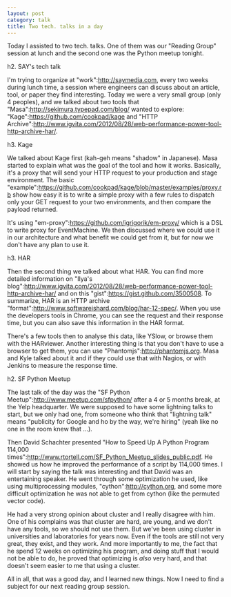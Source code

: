 ```yaml
---
layout: post
category: talk
title: Two tech. talks in a day
---
```


Today I assisted to two tech. talks.  One of them was our "Reading Group" session at lunch and the second one was the Python meetup tonight.

h2. SAY's tech talk

I'm trying to organize at "work":http://saymedia.com, every two weeks during lunch time, a session where engineers can discuss about an article, tool, or paper they find interesting.  Today we were a very small group (only 4 peoples), and we talked about two tools that "Masa":http://sekimura.typepad.com/blog/ wanted to explore: "Kage":https://github.com/cookpad/kage and "HTTP Archive":http://www.igvita.com/2012/08/28/web-performance-power-tool-http-archive-har/.

h3. Kage

We talked about Kage first (kah-geh means "shadow" in Japanese).  Masa started to explain what was the goal of the tool and how it works.  Basically, it's a proxy that will send your HTTP request to your production and stage environment.  The basic "example":https://github.com/cookpad/kage/blob/master/examples/proxy.rb show how easy it is to write a simple proxy with a few rules to dispatch only your GET request to your two environments, and then compare the payload returned.

It's using "em-proxy":https://github.com/igrigorik/em-proxy/ which is a DSL to write proxy for EventMachine.  We then discussed where we could use it in our architecture and what benefit we could get from it, but for now we don't have any plan to use it.

h3. HAR

Then the second thing we talked about what HAR.  You can find more detailed information on "Ilya's blog":http://www.igvita.com/2012/08/28/web-performance-power-tool-http-archive-har/ and on this "gist":https://gist.github.com/3500508.  To summarize, HAR is an HTTP archive "format":http://www.softwareishard.com/blog/har-12-spec/.  When you use the developers tools in Chrome, you can see the request and their response time, but you can also save this information in the HAR format.

There's a few tools then to analyse this data, like YSlow, or browse them with the HARviewer.  Another interesting thing is that you don't have to use a browser to get them, you can use "Phantomjs":http://phantomjs.org.  Masa and Kyle talked about it and if they could use that with Nagios, or with Jenkins to measure the response time.

h2. SF Python Meetup

The last talk of the day was the "SF Python Meetup":http://www.meetup.com/sfpython/ after a 4 or 5 months break, at the Yelp headquarter.  We were supposed to have some lightning talks to start, but we only had one, from someone who think that "lightning talk" means "publicity for Google and ho by the way, we're hiring" (yeah like no one in the room knew that ...).

Then David Schachter presented "How to Speed Up A Python Program 114,000 times":http://www.rtortell.com/SF_Python_Meetup_slides_public.pdf.  He showed us how he improved the performance of a script by 114,000 times.  I will start by saying the talk was interesting and that David was an entertaining speaker.  He went through some optimization he used, like using multiprocessing modules, "cython":http://cython.org, and some more difficult optimization he was not able to get from cython (like the permuted vector code).

He had a very strong opinion about cluster and I really disagree with him.  One of his complains was that cluster are hard, are young, and we don't have any tools, so we should not use them.  But we've been using cluster in universities and laboratories for years now.  Even if the tools are still not very great, they exist, and they work.  And more importantly to me, the fact that he spend 12 weeks on optimizing his program, and doing stuff that I would not be able to do, he proved that optimizing is *also* very hard, and that doesn't seem easier to me that using a cluster.

All in all, that was a good day, and I learned new things.  Now I need to find a subject for our next reading group session.


